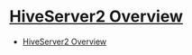 # [HiveServer2 Overview](https://cwiki.apache.org/confluence/display/Hive/HiveServer2+Overview)

- [HiveServer2 Overview](#hiveserver2-overview)

